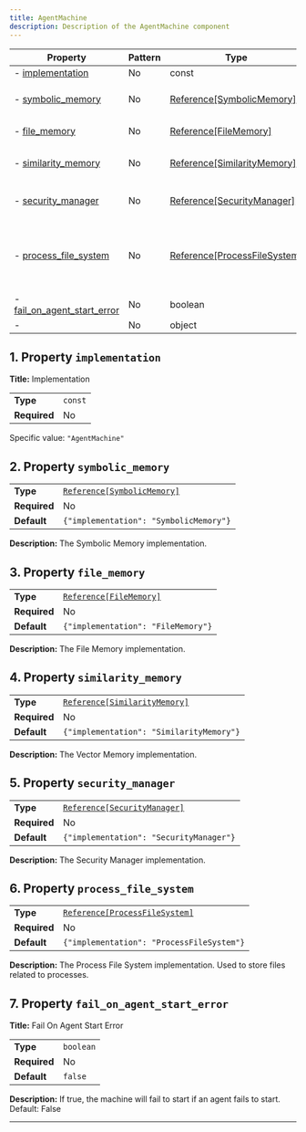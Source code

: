 ```yaml
---
title: AgentMachine
description: Description of the AgentMachine component
---
```


| Property                                                   | Pattern | Type                         | Deprecated | Definition | Title/Description                                                                 |
| ---------------------------------------------------------- | ------- | ---------------------------- | ---------- | ---------- | --------------------------------------------------------------------------------- |
| - [implementation](#implementation )                       | No      | const                        | No         | -          | Implementation                                                                    |
| - [symbolic_memory](#symbolic_memory )                     | No      | [Reference[SymbolicMemory]](/docs/components/symbolicmemory/overview)    | No         | -          | The Symbolic Memory implementation.                                               |
| - [file_memory](#file_memory )                             | No      | [Reference[FileMemory]](/docs/components/filememory/overview)        | No         | -          | The File Memory implementation.                                                   |
| - [similarity_memory](#similarity_memory )                 | No      | [Reference[SimilarityMemory]](/docs/components/similaritymemory/overview)  | No         | -          | The Vector Memory implementation.                                                 |
| - [security_manager](#security_manager )                   | No      | [Reference[SecurityManager]](/docs/components/securitymanager/overview)   | No         | -          | The Security Manager implementation.                                              |
| - [process_file_system](#process_file_system )             | No      | [Reference[ProcessFileSystem]](/docs/components/processfilesystem/overview) | No         | -          | The Process File System implementation. Used to store files related to processes. |
| - [fail_on_agent_start_error](#fail_on_agent_start_error ) | No      | boolean                      | No         | -          | Fail On Agent Start Error                                                         |
| - [](#additionalProperties )                               | No      | object                       | No         | -          | -                                                                                 |

## <a name="implementation"></a>1. Property `implementation`

**Title:** Implementation

|              |         |
| ------------ | ------- |
| **Type**     | `const` |
| **Required** | No      |

Specific value: `"AgentMachine"`

## <a name="symbolic_memory"></a>2. Property `symbolic_memory`

|              |                                        |
| ------------ | -------------------------------------- |
| **Type**     | [`Reference[SymbolicMemory]`](/docs/components/symbolicmemory/overview)            |
| **Required** | No                                     |
| **Default**  | `{"implementation": "SymbolicMemory"}` |

**Description:** The Symbolic Memory implementation.

## <a name="file_memory"></a>3. Property `file_memory`

|              |                                    |
| ------------ | ---------------------------------- |
| **Type**     | [`Reference[FileMemory]`](/docs/components/filememory/overview)            |
| **Required** | No                                 |
| **Default**  | `{"implementation": "FileMemory"}` |

**Description:** The File Memory implementation.

## <a name="similarity_memory"></a>4. Property `similarity_memory`

|              |                                          |
| ------------ | ---------------------------------------- |
| **Type**     | [`Reference[SimilarityMemory]`](/docs/components/similaritymemory/overview)            |
| **Required** | No                                       |
| **Default**  | `{"implementation": "SimilarityMemory"}` |

**Description:** The Vector Memory implementation.

## <a name="security_manager"></a>5. Property `security_manager`

|              |                                         |
| ------------ | --------------------------------------- |
| **Type**     | [`Reference[SecurityManager]`](/docs/components/securitymanager/overview)            |
| **Required** | No                                      |
| **Default**  | `{"implementation": "SecurityManager"}` |

**Description:** The Security Manager implementation.

## <a name="process_file_system"></a>6. Property `process_file_system`

|              |                                           |
| ------------ | ----------------------------------------- |
| **Type**     | [`Reference[ProcessFileSystem]`](/docs/components/processfilesystem/overview)            |
| **Required** | No                                        |
| **Default**  | `{"implementation": "ProcessFileSystem"}` |

**Description:** The Process File System implementation. Used to store files related to processes.

## <a name="fail_on_agent_start_error"></a>7. Property `fail_on_agent_start_error`

**Title:** Fail On Agent Start Error

|              |           |
| ------------ | --------- |
| **Type**     | `boolean` |
| **Required** | No        |
| **Default**  | `false`   |

**Description:** If true, the machine will fail to start if an agent fails to start. Default: False

----------------------------------------------------------------------------------------------------------------------------
